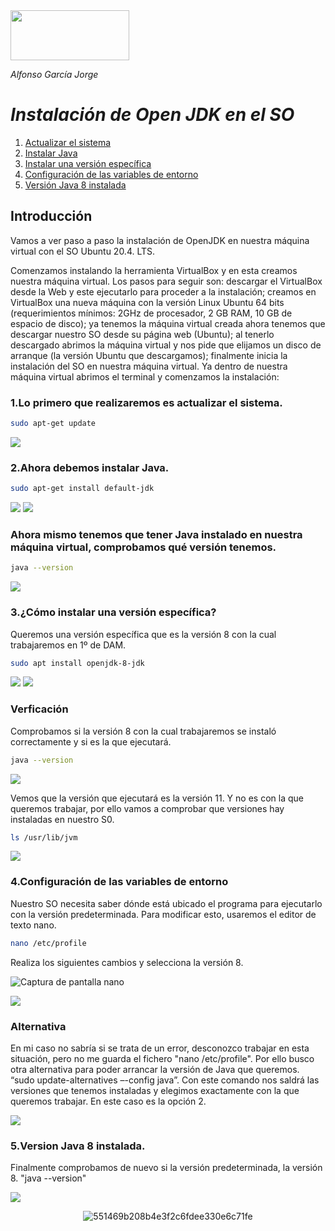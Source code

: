 
<img src="https://user-images.githubusercontent.com/91060831/136633965-7280c0c8-a144-4d55-838e-1ace7794c691.png" width="190" height="80"/>

*Alfonso García Jorge* 

<div id='P5' />


# *Instalación de Open JDK en el SO*

1. [Actualizar el sistema](#P1)
2. [Instalar Java](#P2)
3. [Instalar una versión específica](#P3)
4. [Configuración de las variables de entorno](#P4)
5. [Versión Java 8 instalada](#P5)



## Introducción

Vamos a ver paso a paso la instalación de OpenJDK en nuestra máquina virtual con el SO Ubuntu 20.4. LTS.   

Comenzamos instalando la herramienta VirtualBox y en esta creamos nuestra máquina virtual.  Los pasos para seguir son: descargar el VirtualBox desde la Web y este ejecutarlo para proceder a la instalación; creamos en VirtualBox una nueva máquina con la versión Linux Ubuntu 64 bits (requerimientos mínimos: 2GHz de procesador, 2 GB RAM, 10 GB de espacio de disco); ya tenemos la máquina virtual creada ahora tenemos que descargar nuestro SO desde su página web (Ubuntu); al tenerlo descargado abrimos la máquina virtual y nos pide que elijamos un disco de arranque (la versión Ubuntu que descargamos); finalmente inicia la instalación del SO en nuestra máquina virtual. 
Ya dentro de nuestra máquina virtual abrimos el terminal y comenzamos la instalación:

<div id='P1' />

### 1.Lo primero que realizaremos es actualizar el sistema.

```bash
sudo apt-get update
```

<img src= "Captura Java/Captura 1.png">
 
<div id='P2' />

### 2.Ahora debemos instalar Java.

```bash
sudo apt-get install default-jdk
```

<img src= "Captura Java/Captura 2.png">

<img src= "Captura Java/Captura 2-2.png">

### Ahora mismo tenemos que tener Java instalado en nuestra máquina virtual, comprobamos qué versión tenemos.

```bash
java --version
```

<img src= "Captura Java/Captura 3.png">

<div id='P3' />

### 3.¿Cómo instalar una versión específica?

 Queremos una versión específica que es la versión 8 con la cual trabajaremos en 1º de DAM.

```bash
sudo apt install openjdk-8-jdk
```


<img src= "Captura Java/Captura 4.png">

<img src= "Captura Java/Captura 4-2.png">

### Verficación

Comprobamos si la versión 8 con la cual trabajaremos se instaló correctamente  y si es la que ejecutará.

```bash
java --version
```

<img src= "Captura Java/Captura 5.png">

Vemos que la versión que ejecutará es la versión 11. Y no es con la que queremos trabajar, por ello vamos a comprobar que versiones hay instaladas en nuestro S0.

```bash
ls /usr/lib/jvm
```

<img src= "Captura Java/Captura versiones instaladas.png">

<div id='P4' />

### 4.Configuración de las variables de entorno

Nuestro SO necesita saber dónde está ubicado el programa para ejecutarlo con la versión predeterminada. Para modificar esto, usaremos el editor de texto nano.

```bash
nano /etc/profile
```

Realiza los siguientes cambios y selecciona la versión 8.

![Captura de pantalla nano](https://user-images.githubusercontent.com/91060831/134426105-b1fc0b60-83cb-4e69-a679-2e5d72127ef3.png)

<img src= "Captura Java/Captura 8 WHAT_.png">

### Alternativa

En mi caso no sabría si se trata de un error, desconozco trabajar en esta situación, pero no me guarda el fichero "nano /etc/profile". Por ello busco otra alternativa para poder arrancar la versión de Java que queremos. “sudo update-alternatives –-config java”. Con este comando nos saldrá las versiones que tenemos instaladas y elegimos exactamente con la  que queremos trabajar. En este caso es la opción 2.

<img src= "Captura Java/Captura 9 alternativa arranque.png">


<div id='P5' />


### 5.Version Java 8 instalada.

Finalmente comprobamos de nuevo si la versión predeterminada, la versión 8. "java --version"

<img src= "Captura Java/Captura 11 Java 8 fin.png">

<div align="center">
 
![551469b208b4e3f2c6fdee330e6c71fe](https://user-images.githubusercontent.com/91060831/135711943-cfdba417-0912-4540-b3f8-6d12980dce0a.gif)
